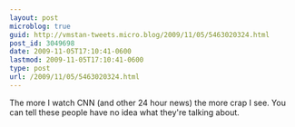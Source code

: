 ```yaml
---
layout: post
microblog: true
guid: http://vmstan-tweets.micro.blog/2009/11/05/5463020324.html
post_id: 3049698
date: 2009-11-05T17:10:41-0600
lastmod: 2009-11-05T17:10:41-0600
type: post
url: /2009/11/05/5463020324.html
---
```

The more I watch CNN (and other 24 hour news) the more crap I see. You can tell these people have no idea what they're talking about.
